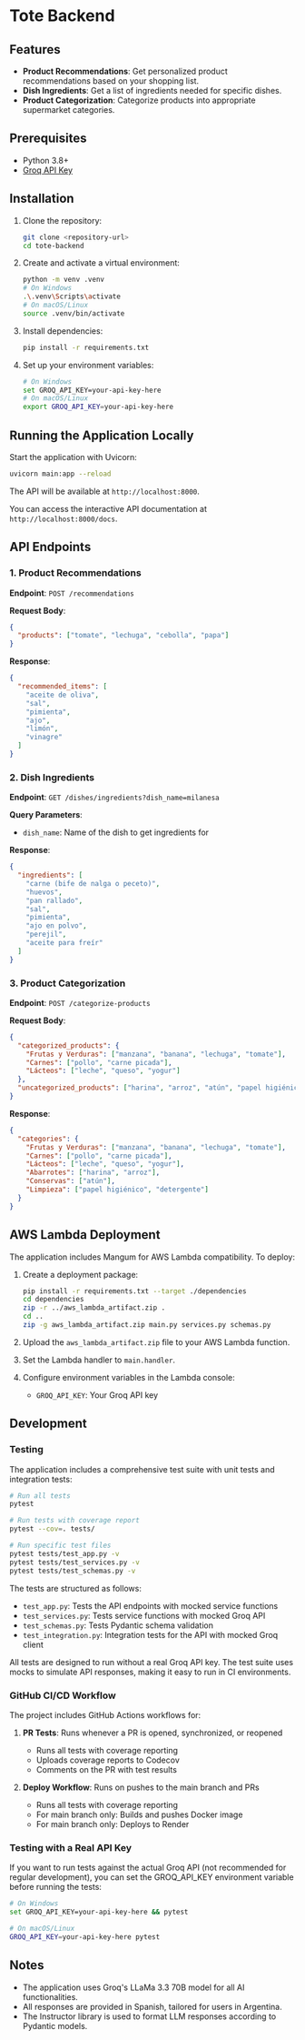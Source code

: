 # Tote Backend

## Features

- **Product Recommendations**: Get personalized product recommendations based on your shopping list.
- **Dish Ingredients**: Get a list of ingredients needed for specific dishes.
- **Product Categorization**: Categorize products into appropriate supermarket categories.

## Prerequisites

- Python 3.8+
- [Groq API Key](https://console.groq.com/)

## Installation

1. Clone the repository:
   ```bash
   git clone <repository-url>
   cd tote-backend
   ```

2. Create and activate a virtual environment:
   ```bash
   python -m venv .venv
   # On Windows
   .\.venv\Scripts\activate
   # On macOS/Linux
   source .venv/bin/activate
   ```

3. Install dependencies:
   ```bash
   pip install -r requirements.txt
   ```

4. Set up your environment variables:
   ```bash
   # On Windows
   set GROQ_API_KEY=your-api-key-here
   # On macOS/Linux
   export GROQ_API_KEY=your-api-key-here
   ```

## Running the Application Locally

Start the application with Uvicorn:

```bash
uvicorn main:app --reload
```

The API will be available at `http://localhost:8000`.

You can access the interactive API documentation at `http://localhost:8000/docs`.

## API Endpoints

### 1. Product Recommendations

**Endpoint**: `POST /recommendations`

**Request Body**:
```json
{
  "products": ["tomate", "lechuga", "cebolla", "papa"]
}
```

**Response**:
```json
{
  "recommended_items": [
    "aceite de oliva",
    "sal",
    "pimienta",
    "ajo",
    "limón",
    "vinagre"
  ]
}
```

### 2. Dish Ingredients

**Endpoint**: `GET /dishes/ingredients?dish_name=milanesa`

**Query Parameters**:
- `dish_name`: Name of the dish to get ingredients for

**Response**:
```json
{
  "ingredients": [
    "carne (bife de nalga o peceto)",
    "huevos",
    "pan rallado",
    "sal",
    "pimienta",
    "ajo en polvo",
    "perejil",
    "aceite para freír"
  ]
}
```

### 3. Product Categorization

**Endpoint**: `POST /categorize-products`

**Request Body**:
```json
{
  "categorized_products": {
    "Frutas y Verduras": ["manzana", "banana", "lechuga", "tomate"],
    "Carnes": ["pollo", "carne picada"],
    "Lácteos": ["leche", "queso", "yogur"]
  },
  "uncategorized_products": ["harina", "arroz", "atún", "papel higiénico", "detergente"]
}
```

**Response**:
```json
{
  "categories": {
    "Frutas y Verduras": ["manzana", "banana", "lechuga", "tomate"],
    "Carnes": ["pollo", "carne picada"],
    "Lácteos": ["leche", "queso", "yogur"],
    "Abarrotes": ["harina", "arroz"],
    "Conservas": ["atún"],
    "Limpieza": ["papel higiénico", "detergente"]
  }
}
```

## AWS Lambda Deployment

The application includes Mangum for AWS Lambda compatibility. To deploy:

1. Create a deployment package:
   ```bash
   pip install -r requirements.txt --target ./dependencies
   cd dependencies
   zip -r ../aws_lambda_artifact.zip .
   cd ..
   zip -g aws_lambda_artifact.zip main.py services.py schemas.py
   ```

2. Upload the `aws_lambda_artifact.zip` file to your AWS Lambda function.

3. Set the Lambda handler to `main.handler`.

4. Configure environment variables in the Lambda console:
   - `GROQ_API_KEY`: Your Groq API key

## Development

### Testing

The application includes a comprehensive test suite with unit tests and integration tests:

```bash
# Run all tests
pytest

# Run tests with coverage report
pytest --cov=. tests/

# Run specific test files
pytest tests/test_app.py -v
pytest tests/test_services.py -v
pytest tests/test_schemas.py -v
```

The tests are structured as follows:
- `test_app.py`: Tests the API endpoints with mocked service functions
- `test_services.py`: Tests service functions with mocked Groq API
- `test_schemas.py`: Tests Pydantic schema validation
- `test_integration.py`: Integration tests for the API with mocked Groq client

All tests are designed to run without a real Groq API key. The test suite uses mocks to simulate API responses, making it easy to run in CI environments.

### GitHub CI/CD Workflow

The project includes GitHub Actions workflows for:

1. **PR Tests**: Runs whenever a PR is opened, synchronized, or reopened
   - Runs all tests with coverage reporting
   - Uploads coverage reports to Codecov
   - Comments on the PR with test results

2. **Deploy Workflow**: Runs on pushes to the main branch and PRs
   - Runs all tests with coverage reporting
   - For main branch only: Builds and pushes Docker image
   - For main branch only: Deploys to Render

### Testing with a Real API Key

If you want to run tests against the actual Groq API (not recommended for regular development), you can set the GROQ_API_KEY environment variable before running the tests:

```bash
# On Windows
set GROQ_API_KEY=your-api-key-here && pytest

# On macOS/Linux
GROQ_API_KEY=your-api-key-here pytest
```

## Notes

- The application uses Groq's LLaMa 3.3 70B model for all AI functionalities.
- All responses are provided in Spanish, tailored for users in Argentina.
- The Instructor library is used to format LLM responses according to Pydantic models.